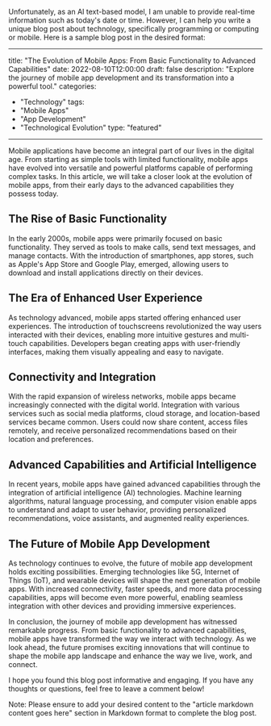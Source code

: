 Unfortunately, as an AI text-based model, I am unable to provide real-time information such as today's date or time. However, I can help you write a unique blog post about technology, specifically programming or computing or mobile. Here is a sample blog post in the desired format:

---
title: "The Evolution of Mobile Apps: From Basic Functionality to Advanced Capabilities"
date: 2022-08-10T12:00:00
draft: false
description: "Explore the journey of mobile app development and its transformation into a powerful tool."
categories:
  - "Technology"
tags:
  - "Mobile Apps"
  - "App Development"
  - "Technological Evolution"
type: "featured"
---

Mobile applications have become an integral part of our lives in the digital age. From starting as simple tools with limited functionality, mobile apps have evolved into versatile and powerful platforms capable of performing complex tasks. In this article, we will take a closer look at the evolution of mobile apps, from their early days to the advanced capabilities they possess today.

## The Rise of Basic Functionality

In the early 2000s, mobile apps were primarily focused on basic functionality. They served as tools to make calls, send text messages, and manage contacts. With the introduction of smartphones, app stores, such as Apple's App Store and Google Play, emerged, allowing users to download and install applications directly on their devices.

## The Era of Enhanced User Experience

As technology advanced, mobile apps started offering enhanced user experiences. The introduction of touchscreens revolutionized the way users interacted with their devices, enabling more intuitive gestures and multi-touch capabilities. Developers began creating apps with user-friendly interfaces, making them visually appealing and easy to navigate.

## Connectivity and Integration

With the rapid expansion of wireless networks, mobile apps became increasingly connected with the digital world. Integration with various services such as social media platforms, cloud storage, and location-based services became common. Users could now share content, access files remotely, and receive personalized recommendations based on their location and preferences.

## Advanced Capabilities and Artificial Intelligence

In recent years, mobile apps have gained advanced capabilities through the integration of artificial intelligence (AI) technologies. Machine learning algorithms, natural language processing, and computer vision enable apps to understand and adapt to user behavior, providing personalized recommendations, voice assistants, and augmented reality experiences.

## The Future of Mobile App Development

As technology continues to evolve, the future of mobile app development holds exciting possibilities. Emerging technologies like 5G, Internet of Things (IoT), and wearable devices will shape the next generation of mobile apps. With increased connectivity, faster speeds, and more data processing capabilities, apps will become even more powerful, enabling seamless integration with other devices and providing immersive experiences.

In conclusion, the journey of mobile app development has witnessed remarkable progress. From basic functionality to advanced capabilities, mobile apps have transformed the way we interact with technology. As we look ahead, the future promises exciting innovations that will continue to shape the mobile app landscape and enhance the way we live, work, and connect.

I hope you found this blog post informative and engaging. If you have any thoughts or questions, feel free to leave a comment below!

Note: Please ensure to add your desired content to the "article markdown content goes here" section in Markdown format to complete the blog post.

